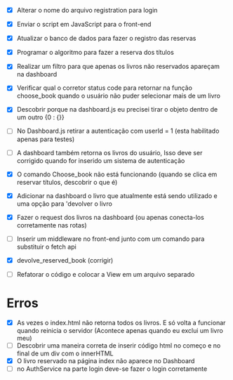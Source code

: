 - [x] Alterar o nome do arquivo registration para login

- [x] Enviar o script em JavaScript para o front-end
- [x] Atualizar o banco de dados para fazer o registro das reservas
- [x] Programar o algoritmo para fazer a reserva dos títulos
- [x] Realizar um filtro para que apenas os livros não reservados apareçam na dashboard
- [x] Verificar qual o corretor status code para retornar na função choose_book quando o usuário não puder selecionar mais de um livro
- [x] Descobrir porque na dashboard.js eu precisei tirar o objeto dentro de um outro {0 : {}}
- [ ] No Dashboard.js retirar a autenticação com userId = 1 (esta habilitado apenas para testes)

- [ ] A dashboard também retorna os livros do usuário, Isso deve ser corrigido quando for inserido um sistema de autenticação
- [x] O comando Choose_book não está funcionando (quando se clica em reservar títulos, descobrir o que é)
- [x] Adicionar na dashboard o livro que atualmente está sendo utilizado e uma opção para 'devolver o livro
- [x] Fazer o request dos livros na dashboard (ou apenas conecta-los corretamente nas rotas)
- [ ] Inserir um middleware no front-end junto com um comando para substituir o fetch api
- [x] devolve_reserved_book (corrigir)
- [ ] Refatorar o código e colocar a View em um arquivo separado

# Erros

- [x] As vezes o index.html não retorna todos os livros. E só volta a funcionar quando reinicia o servidor (Acontece apenas quando eu exclui um livro meu)
- [ ] Descobrir uma maneira correta de inserir código html no começo e no final de um div com o innerHTML
- [x] O livro reservado na página index não aparece no Dashboard
- [ ] no AuthService na parte login deve-se fazer o login corretamente

